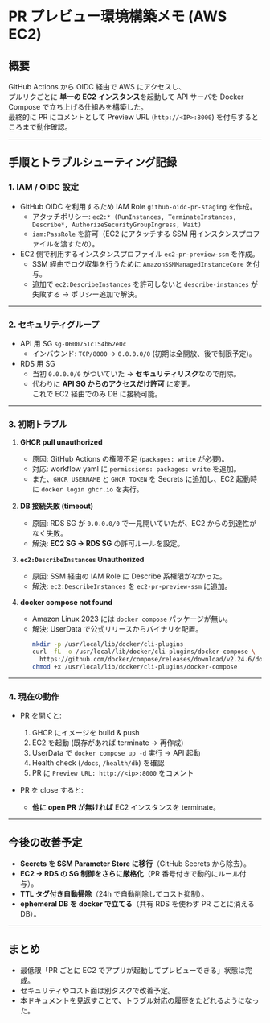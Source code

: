 # PR プレビュー環境構築メモ (AWS EC2)

## 概要

GitHub Actions から OIDC 経由で AWS にアクセスし、  
プルリクごとに **単一の EC2 インスタンス**を起動して API サーバを Docker Compose で立ち上げる仕組みを構築した。  
最終的に PR にコメントとして Preview URL (`http://<IP>:8000`) を付与するところまで動作確認。

---

## 手順とトラブルシューティング記録

### 1. IAM / OIDC 設定

- GitHub OIDC を利用するため IAM Role `github-oidc-pr-staging` を作成。
  - アタッチポリシー: `ec2:* (RunInstances, TerminateInstances, Describe*, AuthorizeSecurityGroupIngress, Wait)`
  - `iam:PassRole` を許可（EC2 にアタッチする SSM 用インスタンスプロファイルを渡すため）。
- EC2 側で利用するインスタンスプロファイル `ec2-pr-preview-ssm` を作成。
  - SSM 経由でログ収集を行うために `AmazonSSMManagedInstanceCore` を付与。
  - 追加で `ec2:DescribeInstances` を許可しないと `describe-instances` が失敗する → ポリシー追加で解決。

---

### 2. セキュリティグループ

- API 用 SG `sg-0600751c154b62e0c`
  - インバウンド: `TCP/8000` → `0.0.0.0/0` (初期は全開放、後で制限予定)。
- RDS 用 SG
  - 当初 `0.0.0.0/0` がついていた → **セキュリティリスク**なので削除。
  - 代わりに **API SG からのアクセスだけ許可** に変更。  
    これで EC2 経由でのみ DB に接続可能。

---

### 3. 初期トラブル

1. **GHCR pull unauthorized**
   - 原因: GitHub Actions の権限不足 (`packages: write` が必要)。
   - 対応: workflow yaml に `permissions: packages: write` を追加。
   - また、`GHCR_USERNAME` と `GHCR_TOKEN` を Secrets に追加し、EC2 起動時に `docker login ghcr.io` を実行。

2. **DB 接続失敗 (timeout)**
   - 原因: RDS SG が `0.0.0.0/0` で一見開いていたが、EC2 からの到達性がなく失敗。
   - 解決: **EC2 SG → RDS SG** の許可ルールを設定。

3. **`ec2:DescribeInstances` Unauthorized**
   - 原因: SSM 経由の IAM Role に Describe 系権限がなかった。
   - 解決: `ec2:DescribeInstances` を `ec2-pr-preview-ssm` に追加。

4. **docker compose not found**
   - Amazon Linux 2023 には `docker compose` パッケージが無い。
   - 解決: UserData で公式リリースからバイナリを配置。
     ```bash
     mkdir -p /usr/local/lib/docker/cli-plugins
     curl -fL -o /usr/local/lib/docker/cli-plugins/docker-compose \
       https://github.com/docker/compose/releases/download/v2.24.6/docker-compose-linux-x86_64
     chmod +x /usr/local/lib/docker/cli-plugins/docker-compose
     ```

---

### 4. 現在の動作

- PR を開くと:
  1. GHCR にイメージを build & push
  2. EC2 を起動 (既存があれば terminate → 再作成)
  3. UserData で `docker compose up -d` 実行 → API 起動
  4. Health check (`/docs`, `/health/db`) を確認
  5. PR に `Preview URL: http://<ip>:8000` をコメント

- PR を close すると:
  - **他に open PR が無ければ** EC2 インスタンスを terminate。

---

## 今後の改善予定

- **Secrets を SSM Parameter Store に移行**（GitHub Secrets から除去）。
- **EC2 → RDS の SG 制御をさらに厳格化**（PR 番号付きで動的にルール付与）。
- **TTL タグ付き自動掃除**（24h で自動削除してコスト抑制）。
- **ephemeral DB を docker で立てる**（共有 RDS を使わず PR ごとに消える DB）。

---

## まとめ

- 最低限「PR ごとに EC2 でアプリが起動してプレビューできる」状態は完成。
- セキュリティやコスト面は別タスクで改善予定。
- 本ドキュメントを見返すことで、トラブル対応の履歴をたどれるようになった。
